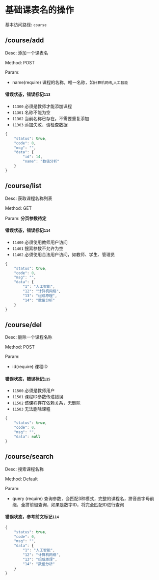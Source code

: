 # 基础课表名的操作
基本访问路径: `course`

## /course/add
Desc: 添加一个课表名

Method: POST

Param:
* name(require) 课程的名称，唯一名称，如`计算机网络`,`人工智能`

#### 错误状态，错误标记`113`
* `11300` 必须是教师才能添加课程
* `11301` 名称不能为空
* `11302` 当前名称已存在，不需要重复添加
* `11303` 添加失败，请检查数据

```js
{
	"status": true,
	"code": 0,
	"msg": "",
	"data": {
		"id": 14,
		"name": "数值分析"
	}
}
```

## /course/list
Desc: 获取课程名称列表

Method: GET

Param: __分页参数待定__

#### 错误状态，错误标记`114`
* `11400` 必须使用教师用户访问
* `11401` 搜索参数不允许为空
* `11402` 必须使用合法用户访问，如教师、学生、管理员

```js
{
	"status": true,
	"code": 0,
	"msg": "",
	"data": {
		"1": "人工智能",
		"12": "计算机网络",
		"13": "组成原理",
		"14": "数值分析"
	}
}
```

## /course/del
Desc: 删除一个课程名称

Method: POST

Param:
* id(require) 课程ID

#### 错误状态，错误标记`115`
* `11500` 必须是教师用户
* `11501` 课程ID参数传递错误
* `11502` 该课程存在依赖关系，无删除
* `11503` 无法删除课程

```js
{
	"status": true,
	"code": 0,
	"msg": "",
	"data": null
}
```

## /course/search
Desc: 搜索课程名称

Method: Default

Param:
* query (require) 查询参数，会匹配3种模式，完整的课程名，拼音首字母前缀，全拼前缀查询，如果是数字ID，将完全匹配ID进行查询

#### 错误状态，参考前文标记`114`

```js
{
	"status": true,
	"code": 0,
	"msg": "",
	"data": {
		"1": "人工智能",
		"12": "计算机网络",
		"13": "组成原理",
		"14": "数值分析"
	}
}
```